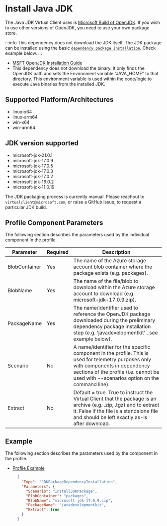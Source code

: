 ﻿# Install Java JDK
The Java JDK Virtual Client uses is [Microsoft Build of OpenJDK](https://docs.microsoft.com/en-us/java/openjdk/download). If you wish to use other 
versions of OpenJDK, you need to use your own package store.

:::info
This dependency does not download the JDK itself. The JDK package can be installed using the basic [`dependency package installation`](./0001-install-vc-packages.md). Check example below.
:::

- [MSFT OpenJDK Installation Guide](https://docs.microsoft.com/en-us/java/openjdk/install)
- This dependency does not download the binary. It only finds the OpenJDK path and sets the Environment variable "JAVA_HOME" to that directory. This environment
  variable is used within the code/logic to execute Java binaries from the installed JDK.

## Supported Platform/Architectures
* linux-x64
* linux-arm64
* win-x64
* win-arm64

## JDK version supported
* microsoft-jdk-21.0.1
* microsoft-jdk-17.0.9
* microsoft-jdk-17.0.5
* microsoft-jdk-17.0.3
* microsoft-jdk-17.0.2
* microsoft-jdk-16.0.2
* microsoft-jdk-11.0.19

The JDK packaging process is currently manual. Please reachout to `virtualclient@microsoft.com`, or raise a GitHub issue, to request a particular JDK build.

## Profile Component Parameters
The following section describes the parameters used by the individual component in the profile.

| **Parameter** | **Required** | **Description**                                                                                                 |
|---------------|--------------|-----------------------------------------------------------------------------------------------------------------|
| BlobContainer | Yes          | The name of the Azure storage account blob container where the package exists (e.g. packages).                  |
| BlobName      | Yes          | The name of the file/blob to download within the Azure storage account to download (e.g. microsoft-jdk-17.0.9.zip).    |
| PackageName   | Yes          | The name/identifier used to reference the OpenJDK package downloaded during the preliminary dependency package installation step (e.g. 'javadevelopmentkit'...see example below). |
| Scenario      | No           | A name/identifier for the specific component in the profile. This is used for telemetry purposes only with components in dependency sections of the profile (i.e. cannot be used with --scenarios option on the command line). |
| Extract       | No           | Default = true. True to instruct the Virtual Client that the package is an archive (e.g. .zip, .tgz) and to extract it. False if the file is a standalone file and should be left exactly as-is after download. |

## Example
The following section describes the parameters used by the component in the profile.

* [Profile Example](https://github.com/microsoft/VirtualClient/blob/main/src/VirtualClient/VirtualClient.Main/profiles/PERF-SPECJVM.json)


  ```json
    {
      "Type": "JDKPackageDependencyInstallation",
      "Parameters": {
        "Scenario": "InstallJDKPackage",
        "BlobContainer": "packages",
        "BlobName": "microsoft-jdk-17.0.9.zip",
        "PackageName": "javadevelopmentkit",
        "Extract": true
      }
    }
  ```